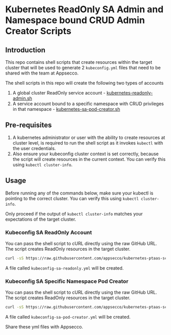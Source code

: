 # Kubernetes ReadOnly SA Admin and Namespace bound CRUD Admin Creator Scripts

## Introduction

This repo contains shell scripts that create resources within the target cluster that will be used to generate 2 `kubeconfig.yml` files that need to be shared with the team at Appsecco.

The shell scripts in this repo will create the following two types of accounts

1. A global cluster ReadOnly service account - [kubernetes-readonly-admin.sh](kubernetes-readonly-admin.sh)
2. A service account bound to a specific namespace with CRUD privileges in that namespace - [kubernetes-sa-pod-creator.sh](kubernetes-sa-pod-creator.sh)

## Pre-requisites

1. A kubernetes administrator or user with the ability to create resources at cluster level, is required to run the shell script as it invokes `kubectl` with the user credentials.
2. Also ensure your kubeconfig cluster context is set correctly, because the script will create resources in the current context. You can verify this using `kubectl cluster-info`.

## Usage

Before running any of the commands below, make sure your kubectl is pointing to the correct cluster. You can verify this using `kubectl cluster-info`. 

Only proceed if the output of `kubectl cluster-info` matches your expectations of the target cluster.

### Kubeconfig SA ReadOnly Account

You can pass the shell script to cURL directly using the raw GitHub URL. The script creates ReadOnly resources in the target cluster.

```bash
curl -sS https://raw.githubusercontent.com/appsecco/kubernetes-ptaas-scripts/main/kubernetes-readonly-admin.sh | bash
```

A file called `kubeconfig-sa-readonly.yml` will be created.

### Kubeconfig SA Specific Namespace Pod Creator

You can pass the shell script to cURL directly using the raw GitHub URL. The script creates ReadOnly resources in the target cluster.

```bash
curl -sS https://raw.githubusercontent.com/appsecco/kubernetes-ptaas-scripts/main/kubernetes-sa-pod-creator.sh | bash
```

A file called `kubeconfig-sa-pod-creator.yml` will be created.

Share these yml files with Appsecco.
